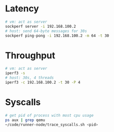 # Latency
```bash
# vm: act as server
sockperf server -i 192.168.100.2
# host: send 64-byte messages for 30s
sockperf ping-pong -i 192.168.100.2 -m 64 -t 30
```

# Throughput
```bash
# vm: act as server
iperf3 -s
# host: 30s, 4 threads
iperf3 -c 192.168.100.2 -t 30 -P 4
```

# Syscalls
```bash
# get pid of process with most cpu usage
ps aux | grep qemu
~/code/runner-node/trace_syscalls.sh <pid>
```